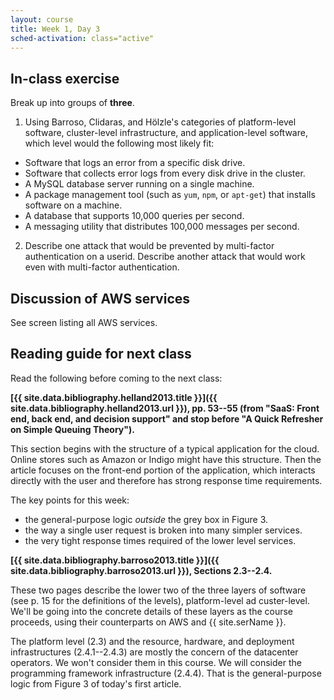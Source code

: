 ```yaml
---
layout: course
title: Week 1, Day 3
sched-activation: class="active"
---
```

## In-class exercise

Break up into groups of __three__.  

1. Using Barroso, Clidaras, and H&ouml;lzle's categories of platform-level software, cluster-level infrastructure, and application-level software, which level would the following most likely fit:

  * Software that logs an error from a specific disk drive.
  * Software that collects error logs from every disk drive in the cluster.
  * A MySQL database server running on a single machine.
  * A package management tool (such as <code>yum</code>, <code>npm</code>, or <code>apt-get</code>) that installs software on a machine.
  * A database that supports 10,000 queries per second.
  * A messaging utility that distributes 100,000 messages per second.

2. Describe one attack that would be prevented by multi-factor authentication on a userid. Describe another attack that would work even with multi-factor authentication.

## Discussion of AWS services

See screen listing all AWS services.

## Reading guide for next class

Read the following before coming to the next class:

**[{{ site.data.bibliography.helland2013.title }}]({{ site.data.bibliography.helland2013.url }}), pp. 53--55 (from "SaaS: Front end, back end, and decision support" and stop before "A Quick Refresher on Simple Queuing Theory").**

This section begins with the structure of a typical application for
the cloud. Online stores such as Amazon or Indigo might have this
structure. Then the article focuses on the front-end
portion of the application, which interacts directly with the user and
therefore has strong response time requirements.

The key points for this week:

* the general-purpose logic _outside_ the grey box in Figure&nbsp;3. 
* the way a single user request is broken into many simpler services.
* the very tight response times required of the lower level services.

**[{{ site.data.bibliography.barroso2013.title }}]({{ site.data.bibliography.barroso2013.url }}), Sections 2.3--2.4.**

These two pages describe the lower two of the three layers of software
(see p.&nbsp;15 for the definitions of the levels), platform-level ad
custer-level. We'll be going into the concrete details of these layers
as the course proceeds, using their counterparts on AWS and {{ site.serName }}.

The platform level (2.3) and the resource, hardware, and deployment
infrastructures (2.4.1--2.4.3) are mostly the concern of the
datacenter operators. We won't consider them in this course. We will
consider the programming framework infrastructure (2.4.4). That is the
general-purpose logic from Figure&nbsp;3 of today's first article.